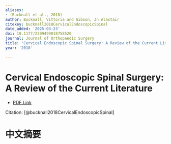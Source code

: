 ```yaml
---
aliases:
- (Bucknall et al., 2018)
author: Bucknall, Vittoria and Gibson, Jn Alastair
citekey: bucknall2018CervicalEndoscopicSpinal
date_added: '2025-03-23'
doi: 10.1177/2309499018758520
journal: Journal of Orthopaedic Surgery
title: 'Cervical Endoscopic Spinal Surgery: A Review of the Current Literature'
year: '2018'

---
```

# Cervical Endoscopic Spinal Surgery: A Review of the Current Literature
- [PDF Link](zotero://open-pdf/library/items/5HI82DDY)

Citation: [@bucknall2018CervicalEndoscopicSpinal]

# 中文摘要
